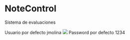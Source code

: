 # NoteControl
Sistema de evaluaciones 

Usuario por defecto jmolina
<img src="main.png"></img>
Password por defecto 1234
